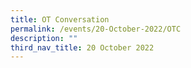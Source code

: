 ```yaml
---
title: OT Conversation
permalink: /events/20-October-2022/OTC
description: ""
third_nav_title: 20 October 2022
---
```

